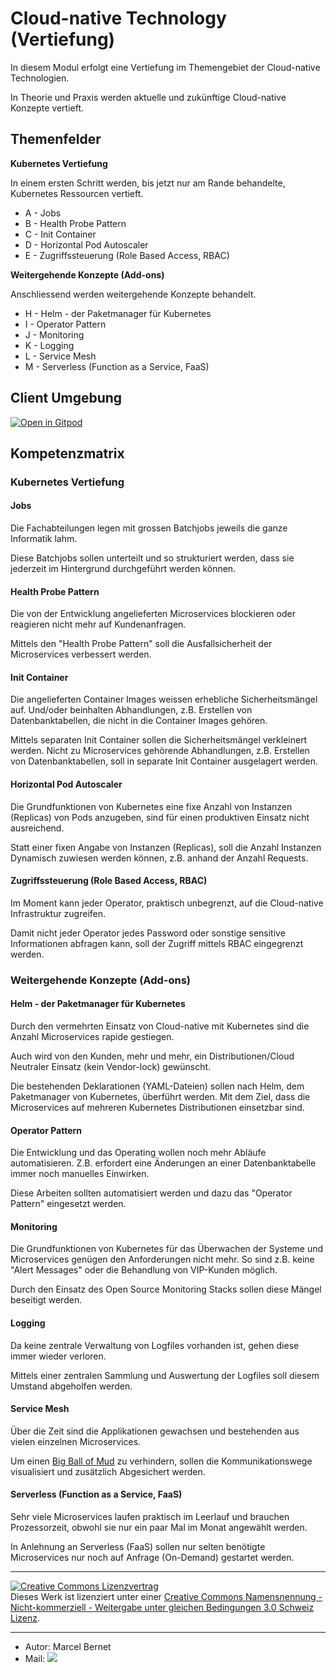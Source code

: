 Cloud-native Technology (Vertiefung)
====================================

In diesem Modul erfolgt eine Vertiefung im Themengebiet der Cloud-native Technologien.

In Theorie und Praxis werden aktuelle und zukünftige Cloud-native Konzepte vertieft. 

Themenfelder
------------

**Kubernetes Vertiefung**

In einem ersten Schritt werden, bis jetzt nur am Rande behandelte, Kubernetes Ressourcen vertieft.

* A - Jobs
* B - Health Probe Pattern
* C - Init Container
* D - Horizontal Pod Autoscaler
* E - Zugriffssteuerung (Role Based Access, RBAC)

**Weitergehende Konzepte (Add-ons)**

Anschliessend werden weitergehende Konzepte behandelt.

* H - Helm - der Paketmanager für Kubernetes
* I - Operator Pattern
* J - Monitoring
* K - Logging
* L - Service Mesh
* M - Serverless (Function as a Service, FaaS)

## Client Umgebung

[![Open in Gitpod](https://gitpod.io/button/open-in-gitpod.svg)](https://gitpod.io/#https://gitlab.com/ch-tbz-hf/Stud/cnt)

Kompetenzmatrix
---------------

### Kubernetes Vertiefung

#### Jobs

Die Fachabteilungen legen mit grossen Batchjobs jeweils die ganze Informatik lahm.

Diese Batchjobs sollen unterteilt und so strukturiert werden, dass sie jederzeit im Hintergrund durchgeführt werden können.

#### Health Probe Pattern

Die von der Entwicklung angelieferten Microservices blockieren oder reagieren nicht mehr auf Kundenanfragen.

Mittels den "Health Probe Pattern" soll die Ausfallsicherheit der Microservices verbessert werden.

#### Init Container

Die angelieferten Container Images weissen erhebliche Sicherheitsmängel auf. Und/oder beinhalten Abhandlungen, z.B. Erstellen von 
Datenbanktabellen, die nicht in die Container Images gehören.

Mittels separaten Init Container sollen die Sicherheitsmängel verkleinert werden. Nicht zu Microservices gehörende Abhandlungen, 
z.B. Erstellen von Datenbanktabellen, soll in separate Init Container ausgelagert werden.

#### Horizontal Pod Autoscaler

Die Grundfunktionen von Kubernetes eine fixe Anzahl von Instanzen (Replicas) von Pods anzugeben, sind für einen produktiven Einsatz nicht ausreichend.

Statt einer fixen Angabe von Instanzen (Replicas), soll die Anzahl Instanzen Dynamisch zuwiesen werden können, z.B. anhand der Anzahl Requests.

#### Zugriffssteuerung (Role Based Access, RBAC)

Im Moment kann jeder Operator, praktisch unbegrenzt, auf die Cloud-native Infrastruktur zugreifen. 

Damit nicht jeder Operator jedes Password oder sonstige sensitive Informationen abfragen kann, soll der Zugriff mittels RBAC eingegrenzt werden.

### Weitergehende Konzepte (Add-ons)

#### Helm - der Paketmanager für Kubernetes

Durch den vermehrten Einsatz von Cloud-native mit Kubernetes sind die Anzahl Microservices rapide gestiegen.

Auch wird von den Kunden, mehr und mehr, ein Distributionen/Cloud Neutraler Einsatz (kein Vendor-lock) gewünscht.

Die bestehenden Deklarationen (YAML-Dateien) sollen nach Helm, dem Paketmanager von Kubernetes, überführt werden. Mit dem Ziel, dass die Microservices 
auf mehreren Kubernetes Distributionen einsetzbar sind.


#### Operator Pattern

Die Entwicklung und das Operating wollen noch mehr Abläufe automatisieren. Z.B. erfordert eine Änderungen an einer Datenbanktabelle immer noch 
manuelles Einwirken.

Diese Arbeiten sollten automatisiert werden und dazu das "Operator Pattern" eingesetzt werden.

#### Monitoring

Die Grundfunktionen von Kubernetes für das Überwachen der Systeme und Microservices genügen den Anforderungen nicht mehr. 
So sind z.B. keine "Alert Messages" oder die Behandlung von VIP-Kunden möglich.

Durch den Einsatz des Open Source Monitoring Stacks sollen diese Mängel beseitigt werden.

#### Logging

Da keine zentrale Verwaltung von Logfiles vorhanden ist, gehen diese immer wieder verloren.

Mittels einer zentralen Sammlung und Auswertung der Logfiles soll diesem Umstand abgeholfen werden.

#### Service Mesh

Über die Zeit sind die Applikationen gewachsen und bestehenden aus vielen einzelnen Microservices.

Um einen [Big Ball of Mud](https://de.wikipedia.org/wiki/Big_Ball_of_Mud) zu verhindern, sollen die Kommunikationswege visualisiert und zusätzlich Abgesichert werden.

#### Serverless (Function as a Service, FaaS)

Sehr viele Microservices laufen praktisch im Leerlauf und brauchen Prozessorzeit, obwohl sie nur ein paar Mal im Monat angewählt werden.

In Anlehnung an Serverless (FaaS) sollen nur selten benötigte Microservices nur noch auf Anfrage (On-Demand) gestartet werden.

- - - 

<a rel="license" href="http://creativecommons.org/licenses/by-nc-sa/3.0/ch/"><img alt="Creative Commons Lizenzvertrag" style="border-width:0" src="https://i.creativecommons.org/l/by-nc-sa/3.0/ch/88x31.png" /></a><br />Dieses Werk ist lizenziert unter einer <a rel="license" href="http://creativecommons.org/licenses/by-nc-sa/3.0/ch/">Creative Commons Namensnennung - Nicht-kommerziell - Weitergabe unter gleichen Bedingungen 3.0 Schweiz Lizenz</a>.

- - - 

* Autor: Marcel Bernet 
* Mail: ![](x_gitressourcen/mailto.png)
